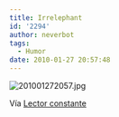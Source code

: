 ```yaml
---
title: Irrelephant
id: '2294'
author: neverbot
tags:
  - Humor
date: 2010-01-27 20:57:48
---
```


![201001272057.jpg](./201001272057.jpg)

Vía [Lector constante](http://lectorconstante.tumblr.com/post/356087036/jaaaaaaja-chistazo-juaaaajua-allcreatures)
